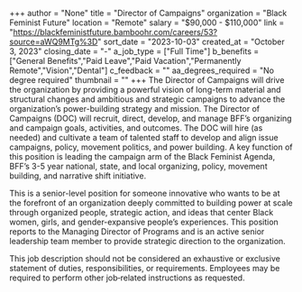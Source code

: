 +++
author = "None"
title = "Director of Campaigns"
organization = "Black Feminist Future"
location = "Remote"
salary = "$90,000 - $110,000"
link = "https://blackfeministfuture.bamboohr.com/careers/53?source=aWQ9MTg%3D"
sort_date = "2023-10-03"
created_at = "October 3, 2023"
closing_date = "-"
a_job_type = ["Full Time"]
b_benefits = ["General Benefits","Paid Leave","Paid Vacation","Permanently Remote","Vision","Dental"]
c_feedback = ""
aa_degrees_required = "No degree required"
thumbnail = ""
+++
The Director of Campaigns will drive the organization by providing a powerful vision of long-term material and structural changes and ambitious and strategic campaigns to advance the organization’s power-building strategy and mission. The Director of Campaigns (DOC) will recruit, direct, develop, and manage BFF’s organizing and campaign goals, activities, and outcomes. The DOC will hire (as needed) and cultivate a team of talented staff to develop and align issue campaigns, policy, movement politics, and power building. A key function of this position is leading the campaign arm of the Black Feminist Agenda, BFF’s 3-5 year national, state, and local organizing, policy, movement building, and narrative shift initiative. 

This is a senior-level position for someone innovative who wants to be at the forefront of an organization deeply committed to building power at scale through organized people, strategic action, and ideas that center Black women, girls, and gender-expansive people’s experiences. This position reports to the Managing Director of Programs and is an active senior leadership team member to provide strategic direction to the organization.

This job description should not be considered an exhaustive or exclusive statement of duties, responsibilities, or requirements. Employees may be required to perform other job‐related instructions as requested.